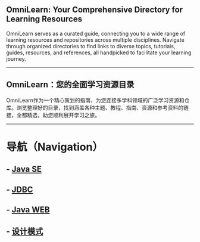 ## **OmniLearn: Your Comprehensive Directory for Learning Resources**

OmniLearn serves as a curated guide, connecting you to a wide range of learning resources and repositories across multiple disciplines. Navigate through organized directories to find links to diverse topics, tutorials, guides, resources, and references, all handpicked to facilitate your learning journey.

---

## **OmniLearn：您的全面学习资源目录**

OmniLearn作为一个精心策划的指南，为您连接多学科领域的广泛学习资源和仓库。浏览整理好的目录，找到涵盖各种主题、教程、指南、资源和参考资料的链接，全都精选，助您顺利展开学习之旅。

---

# 导航（Navigation）

## - [Java SE](https://github.com/camelliaxiaohua/JavaSE)

## - [JDBC](https://github.com/camelliaxiaohua/JDBC)

## - [Java WEB](https://github.com/camelliaxiaohua/JavaWeb/tree/master)

## - [设计模式](https://github.com/camelliaxiaohua/OmniLearn/blob/main/design/patterns/readme.md)
